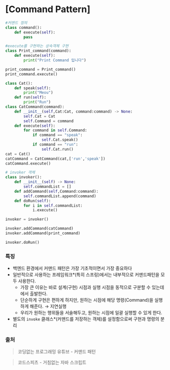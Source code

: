# [Command Pattern]

```python
#커맨드 정의
class command():
    def execute(self):
        pass

#execute를 구현하는 상속객체 구현
class Print_command(command):
    def execute(self):
        print("Print Command 입니다")

print_command = Print_command()
print_command.execute()

class Cat():
    def speak(self):
        print("Meou")
    def run(self):
        print("Run")
class CatCommand(command):
    def __init__(self,Cat:Cat, command:command) -> None:
        self.Cat = Cat
        self.Command = command
    def execute(self):
        for command in self.Command:    
            if command == "speak":
                self.Cat.speak()
            if command == "run":
                self.Cat.run()
cat = Cat()
catCommand = CatCommand(cat,['run','speak'])
catCommand.execute()

# invoker 객체
class invoker():
    def __init__(self) -> None:
        self.commandList = []
    def addCommand(self,Command:command):
        self.commandList.append(command)
    def doRun(self):
        for i in self.commandList:
            i.execute()

invoker = invoker()

invoker.addCommand(catCommand)
invoker.addCommand(print_command)

invoker.doRun()
```

### 특징

- 백엔드 환경에서 커맨드 패턴은 가장 기초적이면서 가장 중요하다
- 일반적으로 사용하는 프레임워크*(특히 스프링)에서는 내부적으로 커맨드패턴을 모두 사용한다.
    - 가장 큰 이유는 바로 설계(구현) 시점과 실행 시점을 동적으로 구분할 수 있는데에서 출발한다.
    - 단순하게 구현은 편하게 하지만, 원하는 시점에 해당 명령(Command)을 실행하게 해준다.
    → 지연실행
    - 우리가 원하는 행위들을 서술해두고, 원하는 시점에 일괄 실행할 수 있게 한다.
- 별도의 `invoke` 클래스*(커맨드를 저장하는 객체)를 설정함으로써 구현과 명령의 분리

### 출처

> 코딩없는 프로그래밍 유튜브 - 커맨드 패턴
> 

> 코드스피츠 - 거침없는 자바 스크립트
>